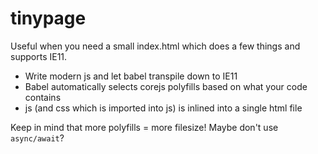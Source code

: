 tinypage
=============

Useful when you need a small index.html which does a few things and supports IE11.

- Write modern js and let babel transpile down to IE11
- Babel automatically selects corejs polyfills based on what your code contains
- js (and css which is imported into js) is inlined into a single html file

Keep in mind that more polyfills = more filesize! Maybe don't use `async/await`?
